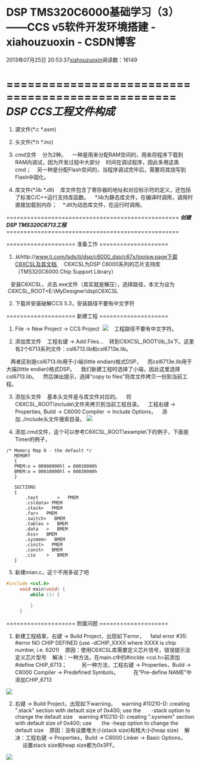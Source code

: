 # DSP TMS320C6000基础学习（3）——CCS v5软件开发环境搭建 - xiahouzuoxin - CSDN博客





2013年07月25日 20:53:37[xiahouzuoxin](https://me.csdn.net/xiahouzuoxin)阅读数：16149







==================================================
***DSP CCS工程文件构成***
==================================================
1. 源文件(*.c *.asm)
2. 头文件(*.h *.inc)
3. cmd文件
   分为2种。
   一种是用来分配RAM空间的，用来将程序下载到RAM内调试，因为开发过程中大部分
   时间在调试程序，因此多用这类cmd；
   另一种是分配Flash空间的，当程序调试完毕后，需要将其烧写到Flash中固化。

4. 库文件(*.lib *.dll)
   库文件包含了寄存器的地址和对应标示符的定义，还包括了标准C/C++运行支持库函数。
   *.lib为静态库文件，在编译时调用，调用时直接加载到内存；
   *.dll为动态库文件，在运行时调用。


==================================================
***创建DSP TMS320C6713工程***
==================================================   

==================== 准备工作 ====================
1. 从http://www.ti.com/lsds/ti/dsp/c6000_dsp/c67x/toolsw.page下载C6XCSL及其文档 
   C6XCSL为DSP C6000系列的芯片支持库（TMS320C6000 Chip Support Library）

   安装C6XCSL，点击.exe文件（其实就是解压），选择路径，本文为设为
   C6XCSL_ROOT=E:\MyDesigner\dsp\C6XCSL

2. 下载并安装破解CCS 5.3，安装路径不要有中文字符


==================== 新建工程 ====================
1. File -> New Project -> CCS Project 
![](https://img-blog.csdn.net/20130725204954203?watermark/2/text/aHR0cDovL2Jsb2cuY3Nkbi5uZXQveGlhaG91enVveGlu/font/5a6L5L2T/fontsize/400/fill/I0JBQkFCMA==/dissolve/70/gravity/Center)
   工程路径不要有中文字符。


2. 添加库文件
   工程右键 -> Add Files...
   转到C6XCSL_ROOT\lib_3x下。这里有2个6713系列文件：csl6713.lib和csl6713e.lib。

   两者区别是csl6713.lib用于小端(little endian)格式DSP，
   而csl6713e.lib用于大端(little endian)格式DSP。
   我们新建工程时选择了小端，因此这里选择csl6713.lib。
   然后弹出提示，选择“copy to files”将库文件拷贝一份到当前工程。

3. 添加头文件
   基本头文件是与库文件对应的。
   将C6XCSL_ROOT\include\文件夹拷贝到当前工程目录。
   工程右键 -> Properties, Build -> C6000 Compiler -> Include Options，
   添加../include头文件搜索目录。
![](https://img-blog.csdn.net/20130725205118312?watermark/2/text/aHR0cDovL2Jsb2cuY3Nkbi5uZXQveGlhaG91enVveGlu/font/5a6L5L2T/fontsize/400/fill/I0JBQkFCMA==/dissolve/70/gravity/Center)

4. 添加.cmd文件，这个可以参考C6XCSL_ROOT\example\下的例子，下面是Timer的例子，

```
/* Memory Map 0 - the default */
   MEMORY
   {
   PMEM:o = 00000000hl = 00010000h
   BMEM:o = 00010000hl = 00030000h 
   }
   
   SECTIONS
   {    
       .text       >   PMEM
       .csldata> PMEM
       .stack>   PMEM
       .far>   PMEM
       .switch>   BMEM 
       .tables >   BMEM
       .data   >   BMEM
       .bss>   BMEM
       .sysmem>   BMEM
       .cinit>   PMEM
       .const>   BMEM
       .cio    >   BMEM 
   }
```



5. 新建mian.c，这个不用多说了吧

```cpp
#include <csl.h>
	 void main(void) {
		 while (1) {
	
		 }
	 }
```


==================== 附属问题 ====================
1. 新建工程结束，右键 -> Build Project，出现如下error，
   fatal error #35: #error NO CHIP DEFINED (use -dCHIP_XXXX where XXXX is chip number, i.e. 6201)
   原因：使用C6XCSL库需要定义芯片信号，错误提示没定义芯片型号
   解决：一种方法，在main.c中的#inclde <csl.h>前添加#define CHIP_6713；
         另一种方法，工程右键 -> Properties，Build -> C6000 Compiler -> Predefined Symbols，
         在“Pre-define NAME”中添加CHIP_6713

![](https://img-blog.csdn.net/20130725205141062?watermark/2/text/aHR0cDovL2Jsb2cuY3Nkbi5uZXQveGlhaG91enVveGlu/font/5a6L5L2T/fontsize/400/fill/I0JBQkFCMA==/dissolve/70/gravity/Center)


2. 右键 -> Build Project，出现如下warning，
   warning #10210-D: creating ".stack" section with default size of 0x400; use the
      -stack option to change the default size
   warning #10210-D: creating ".sysmem" section with default size of 0x400; use
      the -heap option to change the default size
   原因：没有设置堆大小(stack size)和栈大小(heap size)
   解决：工程右键 -> Properties，Build -> C6000 Linker -> Basic Options，
         设置stack size和heap size都为0x3FF。

![](https://img-blog.csdn.net/20130725205204765?watermark/2/text/aHR0cDovL2Jsb2cuY3Nkbi5uZXQveGlhaG91enVveGlu/font/5a6L5L2T/fontsize/400/fill/I0JBQkFCMA==/dissolve/70/gravity/Center)







